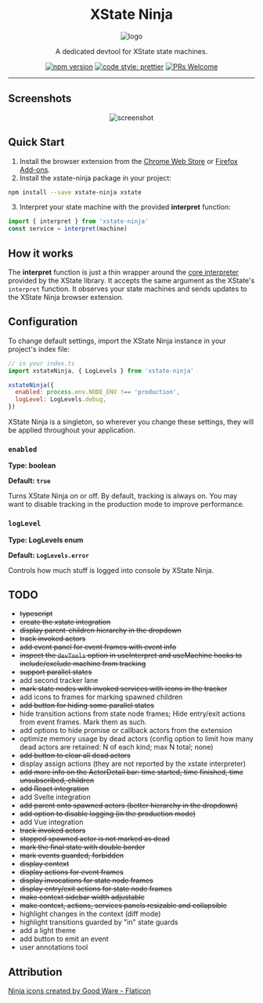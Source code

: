 <div align="center">
  <h1>XState Ninja</h1>
  <img src="https://user-images.githubusercontent.com/489018/182801436-1a9c7cfd-9c67-4343-a430-17ec63f0ff3b.png" alt="logo" />
  <p>A dedicated devtool for XState state machines.</p>
  <p>
    <a href="https://npmjs.com/package/xstate-ninja"><img src="https://img.shields.io/npm/v/xstate-ninja" alt="npm version" /></a>
    <a href="https://github.com/prettier/prettier"><img src="https://img.shields.io/badge/code_style-prettier-ff69b4.svg" alt="code style: prettier" /></a>
    <a href="http://makeapullrequest.com"><img src="https://img.shields.io/badge/PRs-welcome-brightgreen.svg?style=flat-square" alt="PRs Welcome" /></a>
  </p>
  <hr/>
</div>

## Screenshots

<div align="center">
  <img src="https://user-images.githubusercontent.com/489018/190877530-9ab334bf-a220-4ad6-9977-3f5000f01c66.png" alt="screenshot" />
</div>

## Quick Start

1. Install the browser extension from the [Chrome Web Store](https://chrome.google.com/webstore/category/extensions) or [Firefox Add-ons](https://addons.mozilla.org/en-US/firefox/).
2. Install the xstate-ninja package in your project:

```bash
npm install --save xstate-ninja xstate
```

3. Interpret your state machine with the provided **interpret** function:

```javascript
import { interpret } from 'xstate-ninja'
const service = interpret(machine)
```

## How it works

The **interpret** function is just a thin wrapper around the [core interpreter](https://xstate.js.org/docs/guides/interpretation.html#interpreter) provided by the XState library. It accepts the same argument as the XState's `interpret` function. It observes your state machines and sends updates to the XState Ninja browser extension.

## Configuration

To change default settings, import the XState Ninja instance in your project's index file:

```javascript
// in your index.ts
import xstateNinja, { LogLevels } from 'xstate-ninja'

xstateNinja({
  enabled: process.env.NODE_ENV !== 'production',
  logLevel: LogLevels.debug,
})
```

XState Ninja is a singleton, so wherever you change these settings, they will be applied throughout your application.

### `enabled`

**Type: boolean**

**Default: `true`**

Turns XState Ninja on or off. By default, tracking is always on. You may want to disable tracking in the production mode to improve performance.

### `logLevel`

**Type: LogLevels enum**

**Default: `LogLevels.error`**

Controls how much stuff is logged into console by XState Ninja.

## TODO

- ~~typescript~~
- ~~create the xstate integration~~
- ~~display parent-children hierarchy in the dropdown~~
- ~~track invoked actors~~
- ~~add event panel for event frames with event info~~
- ~~inspect the `devTools` option in useInterpret and useMachine hooks to include/exclude machine from tracking~~
- ~~support parallel states~~
- add second tracker lane
- ~~mark state nodes with invoked services with icons in the tracker~~
- add icons to frames for marking spawned children
- ~~add button for hiding some parallel states~~
- hide transition actions from state node frames; Hide entry/exit actions from event frames. Mark them as such.
- add options to hide promise or callback actors from the extension
- optimize memory usage by dead actors (config option to limit how many dead actors are retained: N of each kind; max N total; none)
- ~~add button to clear all dead actors~~
- display assign actions (they are not reported by the xstate interpreter)
- ~~add more info on the ActorDetail bar: time started, time finished, time unsubscribed, children~~
- ~~add React integration~~
- add Svelte integration
- ~~add parent onto spawned actors (better hierarchy in the dropdown)~~
- ~~add option to disable logging (in the production mode)~~
- add Vue integration
- ~~track invoked actors~~
- ~~stopped spawned actor is not marked as dead~~
- ~~mark the final state with double border~~
- ~~mark events guarded, forbidden~~
- ~~display context~~
- ~~display actions for event frames~~
- ~~display invocations for state node frames~~
- ~~display entry/exit actions for state node frames~~
- ~~make context sidebar width adjustable~~
- ~~make context, actions, services panels resizable and collapsible~~
- highlight changes in the context (diff mode)
- highlight transitions guarded by "in" state guards
- add a light theme
- add button to emit an event
- user annotations tool

## Attribution

[Ninja icons created by Good Ware - Flaticon](https://www.flaticon.com/free-icons/ninja)
